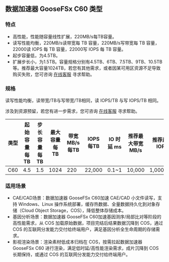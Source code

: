 ## 数据加速器 GooseFSx C60 类型

### 特点

-  高性能，性能随容量线性扩展，220MB/s每TB容量。
-  读写性能均衡，220MB/s读带宽每 TB 容量，220MB/s写带宽每 TB 容量，22000读 IOPS 每 TB 容量，22000写 IOPS 每 TB 容量。
-  起步容量低，为4.5TB。
-  扩展步长小，为1.5TB。容量规格分别有4.5TB、6TB、7.5TB、9TB、10.5TB等。推荐最大容量1024TB，若您有其他需求，或者因某可用区资源不足导致购买失败，您可咨询 [在线客服](https://cloud.tencent.com/act/event/Online_service?from=doc_582) 寻求帮助。


### 规格

读写性能均衡，读带宽/TB与写带宽/TB相同，读 IOPS/TB 与写 IOPS/TB 相同。

涉及到资源预留，若您有进一步需求，您可咨询 [在线客服](https://cloud.tencent.com/act/event/Online_service?from=doc_582) 寻求帮助。

| 类型 | 起始容量每 TB | 步长容量每 TB | 最大容量每 TB | 带宽MB/s每TB | IOPS 每TB | IO 时延 ms | 推荐最大带宽 MB/s | 推荐最大 IOPS |
| ---- | ------------ | ------------ | ------------ | ------------ | ------------ | -------- | ---------------- | ------------ |
| C60  | 4.5          | 1.5          | 1024         | 220          | 22,000       | 0.1~1    | 10,000           | 1,000,000    |


### 适用场景

- CAE/CAD场景：数据加速器 GooseFSx C60加速 CAE/CAD 小文件读写，支持 Windows、Linux 操作系统部署，缓存热数据、全量数据持久化到对象存储（Cloud Object Storage，COS），降低整体存储成本。
- 基因分析场景：数据加速器 GooseFSx C60加速基因测序/局部比对等阶段的高性能需求，从 COS 加载原始数据，项目完结后结果数据沉降到 COS，通过 COS 的互联网分发能力交付给终端用户，满足基因分析全生命周期的存储需求。
- 影视渲染场景：渲染素材低成本归档在 COS，按需拉起数据加速器 GooseFSx C60 进行渲染，满足低时延/高性能渲染需求，成片沉降到 COS 长期保持，或通过 COS 的互联网分发能力交付给终端用户。


